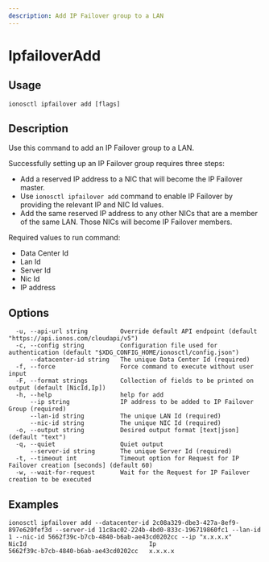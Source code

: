 ```yaml
---
description: Add IP Failover group to a LAN
---
```


# IpfailoverAdd

## Usage

```text
ionosctl ipfailover add [flags]
```

## Description

Use this command to add an IP Failover group to a LAN. 

Successfully setting up an IP Failover group requires three steps:

* Add a reserved IP address to a NIC that will become the IP Failover master.
* Use `ionosctl ipfailover add` command to enable IP Failover by providing the relevant IP and NIC Id values.
* Add the same reserved IP address to any other NICs that are a member of the same LAN. Those NICs will become IP Failover members.

Required values to run command:

* Data Center Id
* Lan Id
* Server Id
* Nic Id
* IP address

## Options

```text
  -u, --api-url string         Override default API endpoint (default "https://api.ionos.com/cloudapi/v5")
  -c, --config string          Configuration file used for authentication (default "$XDG_CONFIG_HOME/ionosctl/config.json")
      --datacenter-id string   The unique Data Center Id (required)
  -f, --force                  Force command to execute without user input
  -F, --format strings         Collection of fields to be printed on output (default [NicId,Ip])
  -h, --help                   help for add
      --ip string              IP address to be added to IP Failover Group (required)
      --lan-id string          The unique LAN Id (required)
      --nic-id string          The unique NIC Id (required)
  -o, --output string          Desired output format [text|json] (default "text")
  -q, --quiet                  Quiet output
      --server-id string       The unique Server Id (required)
  -t, --timeout int            Timeout option for Request for IP Failover creation [seconds] (default 60)
  -w, --wait-for-request       Wait for the Request for IP Failover creation to be executed
```

## Examples

```text
ionosctl ipfailover add --datacenter-id 2c08a329-dbe3-427a-8ef9-897e620fef3d --server-id 11c8ac02-224b-4bd0-833c-196719860fc1 --lan-id 1 --nic-id 5662f39c-b7cb-4840-b6ab-ae43cd0202cc --ip "x.x.x.x"
NicId                                  Ip
5662f39c-b7cb-4840-b6ab-ae43cd0202cc   x.x.x.x
```

